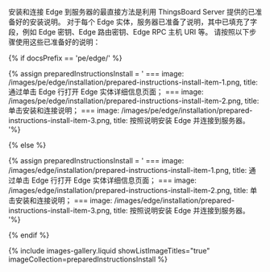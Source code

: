 安装和连接 Edge 到服务器的最直接方法是利用 ThingsBoard Server 提供的已准备好的安装说明。
对于每个 Edge 实体，服务器已准备了说明，其中已填充了字段，例如 Edge 密钥、Edge 路由密钥、Edge RPC 主机 URI 等。
请按照以下步骤使用这些已准备好的说明：


{% if docsPrefix == 'pe/edge/' %}

{% assign preparedInstructionsInstall = '
    ===
        image: /images/pe/edge/installation/prepared-instructions-install-item-1.png,
        title: 通过单击 Edge 行打开 Edge 实体详细信息页面；
    ===
        image: /images/pe/edge/installation/prepared-instructions-install-item-2.png,
        title: 单击安装和连接说明；
    ===
        image: /images/pe/edge/installation/prepared-instructions-install-item-3.png,
        title: 按照说明安装 Edge 并连接到服务器。
'%}

{% else %}

{% assign preparedInstructionsInstall = '
    ===
        image: /images/edge/installation/prepared-instructions-install-item-1.png,
        title: 通过单击 Edge 行打开 Edge 实体详细信息页面；
    ===
        image: /images/edge/installation/prepared-instructions-install-item-2.png,
        title: 单击安装和连接说明；
    ===
        image: /images/edge/installation/prepared-instructions-install-item-3.png,
        title: 按照说明安装 Edge 并连接到服务器。
'%}

{% endif %}

{% include images-gallery.liquid showListImageTitles="true" imageCollection=preparedInstructionsInstall %}